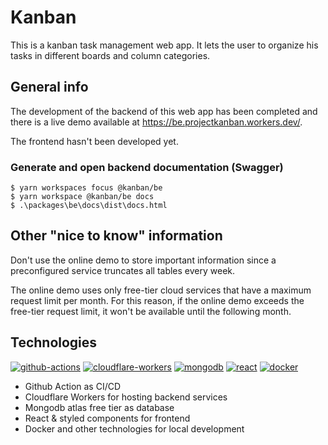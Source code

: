 # Kanban
This is a kanban task management web app. It lets the user to organize his tasks in different boards and column categories.

## General info
The development of the backend of this web app has been completed and there is a live demo available at https://be.projectkanban.workers.dev/.

The frontend hasn't been developed yet.

### Generate and open backend documentation (Swagger)

```
$ yarn workspaces focus @kanban/be
$ yarn workspace @kanban/be docs
$ .\packages\be\docs\dist\docs.html
```

## Other "nice to know" information
Don't use the online demo to store important information since a preconfigured service truncates all tables every week.

The online demo uses only free-tier cloud services that have a maximum request limit per month. For this reason, if the online demo exceeds the free-tier request limit, it won't be available until the following month.

## Technologies
[![github-actions](https://img.shields.io/badge/github-actions-161b22?style=for-the-badge&logo=github&logoColor=white)](https://docs.github.com/en/actions) [![cloudflare-workers](https://img.shields.io/badge/workers-161b22?style=for-the-badge&logo=cloudflare&logoColor=f6821f)](https://workers.cloudflare.com) [![mongodb](https://img.shields.io/badge/mongodb-001e2b?style=for-the-badge&logo=mongodb&logoColor=00fe69)](https://www.mongodb.com/) [![react](https://img.shields.io/badge/react-222222?style=for-the-badge&logo=react&logoColor=61dafb)](https://reactjs.org/) [![docker](https://img.shields.io/badge/docker-20232A?style=for-the-badge&logo=docker&logoColor=61DAFB)](https://www.docker.com/) 

- Github Action as CI/CD
- Cloudflare Workers for hosting backend services
- Mongodb atlas free tier as database
- React & styled components for frontend
- Docker and other technologies for local development